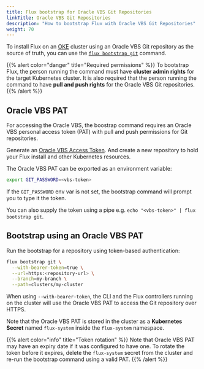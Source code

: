 ```yaml
---
title: Flux bootstrap for Oracle VBS Git Repositories
linkTitle: Oracle VBS Git Repositories
description: "How to bootstrap Flux with Oracle VBS Git Repositories"
weight: 70
---
```


To install Flux on an [OKE](https://www.oracle.com/cloud/cloud-native/container-engine-kubernetes) cluster using an Oracle VBS Git repository as the source of truth,
you can use the [`flux bootstrap git`](generic-git-server.md) command.

{{% alert color="danger" title="Required permissions" %}}
To bootstrap Flux, the person running the command must have **cluster admin rights** for the target Kubernetes cluster.
It is also required that the person running the command to have **pull and push rights** for the Oracle VBS Git repositories.
{{% /alert %}}

## Oracle VBS PAT

For accessing the Oracle VBS, the boostrap command requires an Oracle VBS personal access token (PAT)
with pull and push permissions for Git repositories.

Generate an [Oracle VBS Access Token](https://docs.public.oneportal.content.oci.oraclecloud.com/en-us/iaas/Content/Identity/usersettings/generate-personal-access-tokens.htm).
And create a new repository to hold your Flux install and other Kubernetes resources.

The Oracle VBS PAT can be exported as an environment variable:

```sh
export GIT_PASSWORD=<vbs-token>
```

If the `GIT_PASSWORD` env var is not set, the bootstrap command will prompt you to type it the token.

You can also supply the token using a pipe e.g. `echo "<vbs-token>" | flux bootstrap git`.

## Bootstrap using an Oracle VBS PAT

Run the bootstrap for a repository using token-based authentication:

```sh
flux bootstrap git \
  --with-bearer-token=true \
  --url=https:<repository-url> \
  --branch=my-branch \
  --path=clusters/my-cluster
```

When using `--with-bearer-token`, the CLI and the Flux controllers running on the cluster will use the Oracle VBS PAT
to access the Git repository over HTTPS.

Note that the Oracle VBS PAT is stored in the cluster as a **Kubernetes Secret** named `flux-system`
inside the `flux-system` namespace.

{{% alert color="info" title="Token rotation" %}}
Note that Oracle VBS PAT may have an expiry date if it was configured to have one. To rotate the token before it expires,
delete the `flux-system` secret from the cluster and re-run
the bootstrap command using a valid PAT.
{{% /alert %}}
